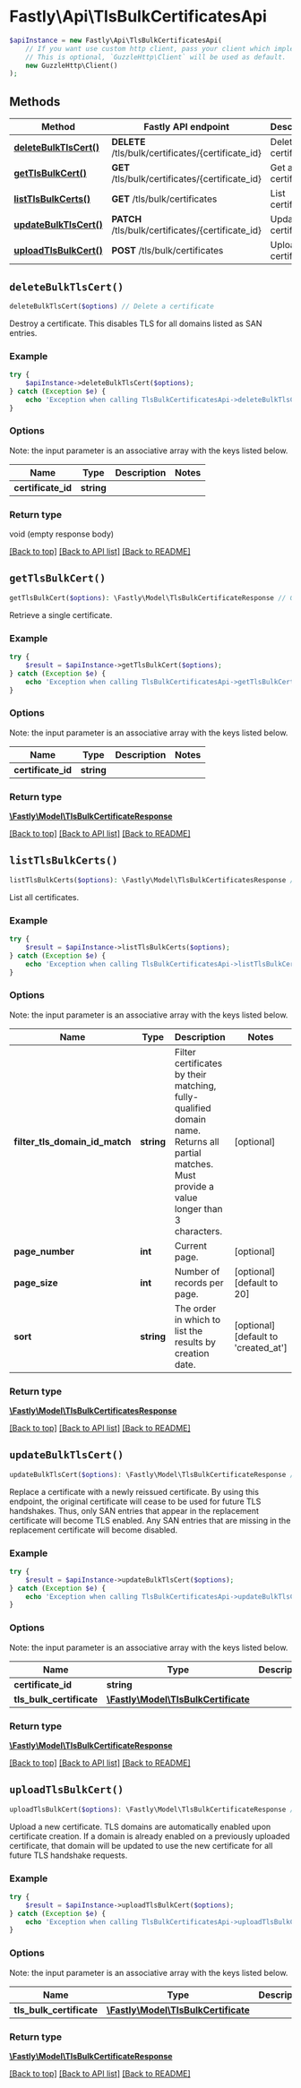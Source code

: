 # Fastly\Api\TlsBulkCertificatesApi


```php
$apiInstance = new Fastly\Api\TlsBulkCertificatesApi(
    // If you want use custom http client, pass your client which implements `GuzzleHttp\ClientInterface`.
    // This is optional, `GuzzleHttp\Client` will be used as default.
    new GuzzleHttp\Client()
);
```

## Methods

Method | Fastly API endpoint | Description
------------- | ------------- | -------------
[**deleteBulkTlsCert()**](TlsBulkCertificatesApi.md#deleteBulkTlsCert) | **DELETE** /tls/bulk/certificates/{certificate_id} | Delete a certificate
[**getTlsBulkCert()**](TlsBulkCertificatesApi.md#getTlsBulkCert) | **GET** /tls/bulk/certificates/{certificate_id} | Get a certificate
[**listTlsBulkCerts()**](TlsBulkCertificatesApi.md#listTlsBulkCerts) | **GET** /tls/bulk/certificates | List certificates
[**updateBulkTlsCert()**](TlsBulkCertificatesApi.md#updateBulkTlsCert) | **PATCH** /tls/bulk/certificates/{certificate_id} | Update a certificate
[**uploadTlsBulkCert()**](TlsBulkCertificatesApi.md#uploadTlsBulkCert) | **POST** /tls/bulk/certificates | Upload a certificate


## `deleteBulkTlsCert()`

```php
deleteBulkTlsCert($options) // Delete a certificate
```

Destroy a certificate. This disables TLS for all domains listed as SAN entries.

### Example
```php
try {
    $apiInstance->deleteBulkTlsCert($options);
} catch (Exception $e) {
    echo 'Exception when calling TlsBulkCertificatesApi->deleteBulkTlsCert: ', $e->getMessage(), PHP_EOL;
}
```

### Options

Note: the input parameter is an associative array with the keys listed below.

Name | Type | Description  | Notes
------------- | ------------- | ------------- | -------------
**certificate_id** | **string** |  |

### Return type

void (empty response body)

[[Back to top]](#) [[Back to API list]](../../README.md#endpoints)
[[Back to README]](../../README.md)

## `getTlsBulkCert()`

```php
getTlsBulkCert($options): \Fastly\Model\TlsBulkCertificateResponse // Get a certificate
```

Retrieve a single certificate.

### Example
```php
try {
    $result = $apiInstance->getTlsBulkCert($options);
} catch (Exception $e) {
    echo 'Exception when calling TlsBulkCertificatesApi->getTlsBulkCert: ', $e->getMessage(), PHP_EOL;
}
```

### Options

Note: the input parameter is an associative array with the keys listed below.

Name | Type | Description  | Notes
------------- | ------------- | ------------- | -------------
**certificate_id** | **string** |  |

### Return type

[**\Fastly\Model\TlsBulkCertificateResponse**](../Model/TlsBulkCertificateResponse.md)

[[Back to top]](#) [[Back to API list]](../../README.md#endpoints)
[[Back to README]](../../README.md)

## `listTlsBulkCerts()`

```php
listTlsBulkCerts($options): \Fastly\Model\TlsBulkCertificatesResponse // List certificates
```

List all certificates.

### Example
```php
try {
    $result = $apiInstance->listTlsBulkCerts($options);
} catch (Exception $e) {
    echo 'Exception when calling TlsBulkCertificatesApi->listTlsBulkCerts: ', $e->getMessage(), PHP_EOL;
}
```

### Options

Note: the input parameter is an associative array with the keys listed below.

Name | Type | Description  | Notes
------------- | ------------- | ------------- | -------------
**filter_tls_domain_id_match** | **string** | Filter certificates by their matching, fully-qualified domain name. Returns all partial matches. Must provide a value longer than 3 characters. | [optional]
**page_number** | **int** | Current page. | [optional]
**page_size** | **int** | Number of records per page. | [optional] [default to 20]
**sort** | **string** | The order in which to list the results by creation date. | [optional] [default to &#39;created_at&#39;]

### Return type

[**\Fastly\Model\TlsBulkCertificatesResponse**](../Model/TlsBulkCertificatesResponse.md)

[[Back to top]](#) [[Back to API list]](../../README.md#endpoints)
[[Back to README]](../../README.md)

## `updateBulkTlsCert()`

```php
updateBulkTlsCert($options): \Fastly\Model\TlsBulkCertificateResponse // Update a certificate
```

Replace a certificate with a newly reissued certificate. By using this endpoint, the original certificate will cease to be used for future TLS handshakes. Thus, only SAN entries that appear in the replacement certificate will become TLS enabled. Any SAN entries that are missing in the replacement certificate will become disabled.

### Example
```php
try {
    $result = $apiInstance->updateBulkTlsCert($options);
} catch (Exception $e) {
    echo 'Exception when calling TlsBulkCertificatesApi->updateBulkTlsCert: ', $e->getMessage(), PHP_EOL;
}
```

### Options

Note: the input parameter is an associative array with the keys listed below.

Name | Type | Description  | Notes
------------- | ------------- | ------------- | -------------
**certificate_id** | **string** |  |
**tls_bulk_certificate** | [**\Fastly\Model\TlsBulkCertificate**](../Model/TlsBulkCertificate.md) |  | [optional]

### Return type

[**\Fastly\Model\TlsBulkCertificateResponse**](../Model/TlsBulkCertificateResponse.md)

[[Back to top]](#) [[Back to API list]](../../README.md#endpoints)
[[Back to README]](../../README.md)

## `uploadTlsBulkCert()`

```php
uploadTlsBulkCert($options): \Fastly\Model\TlsBulkCertificateResponse // Upload a certificate
```

Upload a new certificate. TLS domains are automatically enabled upon certificate creation. If a domain is already enabled on a previously uploaded certificate, that domain will be updated to use the new certificate for all future TLS handshake requests.

### Example
```php
try {
    $result = $apiInstance->uploadTlsBulkCert($options);
} catch (Exception $e) {
    echo 'Exception when calling TlsBulkCertificatesApi->uploadTlsBulkCert: ', $e->getMessage(), PHP_EOL;
}
```

### Options

Note: the input parameter is an associative array with the keys listed below.

Name | Type | Description  | Notes
------------- | ------------- | ------------- | -------------
**tls_bulk_certificate** | [**\Fastly\Model\TlsBulkCertificate**](../Model/TlsBulkCertificate.md) |  | [optional]

### Return type

[**\Fastly\Model\TlsBulkCertificateResponse**](../Model/TlsBulkCertificateResponse.md)

[[Back to top]](#) [[Back to API list]](../../README.md#endpoints)
[[Back to README]](../../README.md)
